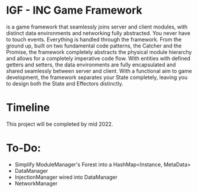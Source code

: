 # IGF - INC Game Framework

is a game framework that seamlessly joins server and client modules, with distinct data environments and networking fully abstracted. You never have to touch events. Everything is handled through the framework. From the ground up, built on two fundamental code patterns, the Catcher and the Promise, the framework completely abstracts the physical module hierarchy and allows for a completely imperative code flow. With entities with defined getters and setters, the data environments are fully encapsulated and shared seamlessly between server and client. With a functional aim to game development, the framework separates your State completely, leaving you to design both the State and Effectors distinctly.

# Timeline

This project will be completed by mid 2022.

# To-Do:

- Simplify ModuleManager's Forest into a HashMap<Instance, MetaData>
- DataManager
- InjectionManager wired into DataManager
- NetworkManager
